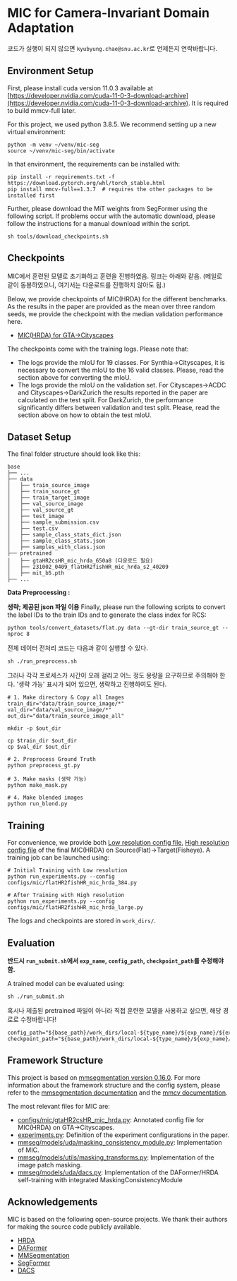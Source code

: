 # MIC for Camera-Invariant Domain Adaptation

코드가 실행이 되지 않으면 `kyubyung.chae@snu.ac.kr`로 언제든지 연락바랍니다.


## Environment Setup
First, please install cuda version 11.0.3 available at [https://developer.nvidia.com/cuda-11-0-3-download-archive](https://developer.nvidia.com/cuda-11-0-3-download-archive). It is required to build mmcv-full later.

For this project, we used python 3.8.5. We recommend setting up a new virtual
environment:

```shell
python -m venv ~/venv/mic-seg
source ~/venv/mic-seg/bin/activate
```

In that environment, the requirements can be installed with:

```shell
pip install -r requirements.txt -f https://download.pytorch.org/whl/torch_stable.html
pip install mmcv-full==1.3.7  # requires the other packages to be installed first
```

Further, please download the MiT weights from SegFormer using the
following script. If problems occur with the automatic download, please follow
the instructions for a manual download within the script.

```shell
sh tools/download_checkpoints.sh
```


## Checkpoints
MIC에서 훈련된 모델로 초기화하고 훈련을 진행하였음. 링크는 아래와 같음.
(메일로 같이 동봉하였으니, 여기서는 다운로드를 진행하지 않아도 됨.)

Below, we provide checkpoints of MIC(HRDA) for the different benchmarks.
As the results in the paper are provided as the mean over three random
seeds, we provide the checkpoint with the median validation performance here.

* [MIC(HRDA) for GTA→Cityscapes](https://drive.google.com/file/d/1p_Ytxmj8EckYsq6SdZNZJNC3sgxVRn2d/view?usp=sharing)

The checkpoints come with the training logs. Please note that:

* The logs provide the mIoU for 19 classes. For Synthia→Cityscapes, it is
  necessary to convert the mIoU to the 16 valid classes. Please, read the
  section above for converting the mIoU.
* The logs provide the mIoU on the validation set. For Cityscapes→ACDC and
  Cityscapes→DarkZurich the results reported in the paper are calculated on the
  test split. For DarkZurich, the performance significantly differs between
  validation and test split. Please, read the section above on how to obtain
  the test mIoU.




## Dataset Setup

The final folder structure should look like this:

```none
base
├── ...
├── data
│   ├── train_source_image
│   ├── train_source_gt
│   ├── train_target_image
│   ├── val_source_image
│   ├── val_source_gt
│   ├── test_image
│   ├── sample_submission.csv
│   ├── test.csv
│   ├── sample_class_stats_dict.json
│   ├── sample_class_stats.json
│   ├── samples_with_class.json
├── pretrained
│   ├── gtaHR2csHR_mic_hrda_650a8 (다운로드 필요)
│   ├── 231002_0409_flatHR2fishHR_mic_hrda_s2_40209
│   ├── mit_b5.pth
├── ...
```

**Data Preprocessing :** 

**생략; 제공된 json 파일 이용**
Finally, please run the following scripts to convert the label IDs to the
train IDs and to generate the class index for RCS:

```shell
python tools/convert_datasets/flat.py data --gt-dir train_source_gt --nproc 8
```

전체 데이터 전처리 코드는 다음과 같이 실행할 수 있다.

```shell
sh ./run_preprocess.sh
```

그러나 각각 프로세스가 시간이 오래 걸리고 어느 정도 용량을 요구하므로 주의해야 한다.
'생략 가능' 표시가 되어 있으면, 생략하고 진행하여도 된다.

```shell
# 1. Make directory & Copy all Images
train_dir="data/train_source_image/*"
val_dir="data/val_source_image/*"
out_dir="data/train_source_image_all"

mkdir -p $out_dir

cp $train_dir $out_dir
cp $val_dir $out_dir

# 2. Preprocess Ground Truth
python preprocess_gt.py

# 3. Make masks (생략 가능)
python make_mask.py

# 4. Make blended images
python run_blend.py
```


## Training

For convenience, we provide both [Low resolution config file](configs/mic/flatHR2fishHR_mic_hrda_384.py), [High resolution config file](configs/mic/flatHR2fishHR_mic_hrda_large.py)
of the final MIC(HRDA) on Source(Flat)→Target(Fisheye). A training job can be launched using:

```shell
# Initial Training with Low resolution
python run_experiments.py --config configs/mic/flatHR2fishHR_mic_hrda_384.py

# After Training with High resolution
python run_experiments.py --config configs/mic/flatHR2fishHR_mic_hrda_large.py
```

The logs and checkpoints are stored in `work_dirs/`.


## Evaluation

**반드시 `run_submit.sh`에서 `exp_name`, `config_path`, `checkpoint_path`를 수정해야 함.**

A trained model can be evaluated using:

```shell
sh ./run_submit.sh 
```

혹시나 제출된 pretrained 파일이 아니라 직접 훈련한 모델을 사용하고 싶으면, 해당 경로로 수정바랍니다!

```shell
config_path="${base_path}/work_dirs/local-${type_name}/${exp_name}/${exp_name}.py"
checkpoint_path="${base_path}/work_dirs/local-${type_name}/${exp_name}/${iters}.pth"
```


## Framework Structure

This project is based on [mmsegmentation version 0.16.0](https://github.com/open-mmlab/mmsegmentation/tree/v0.16.0).
For more information about the framework structure and the config system,
please refer to the [mmsegmentation documentation](https://mmsegmentation.readthedocs.io/en/latest/index.html)
and the [mmcv documentation](https://mmcv.readthedocs.ihttps://arxiv.org/abs/2007.08702o/en/v1.3.7/index.html).

The most relevant files for MIC are:

* [configs/mic/gtaHR2csHR_mic_hrda.py](configs/mic/gtaHR2csHR_mic_hrda.py):
  Annotated config file for MIC(HRDA) on GTA→Cityscapes.
* [experiments.py](experiments.py):
  Definition of the experiment configurations in the paper.
* [mmseg/models/uda/masking_consistency_module.py](mmseg/models/uda/masking_consistency_module.py):
  Implementation of MIC.
* [mmseg/models/utils/masking_transforms.py](mmseg/models/utils/masking_transforms.py):
  Implementation of the image patch masking.
* [mmseg/models/uda/dacs.py](mmseg/models/uda/dacs.py):
  Implementation of the DAFormer/HRDA self-training with integrated MaskingConsistencyModule

## Acknowledgements

MIC is based on the following open-source projects. We thank their
authors for making the source code publicly available.

* [HRDA](https://github.com/lhoyer/HRDA)
* [DAFormer](https://github.com/lhoyer/DAFormer)
* [MMSegmentation](https://github.com/open-mmlab/mmsegmentation)
* [SegFormer](https://github.com/NVlabs/SegFormer)
* [DACS](https://github.com/vikolss/DACS)
